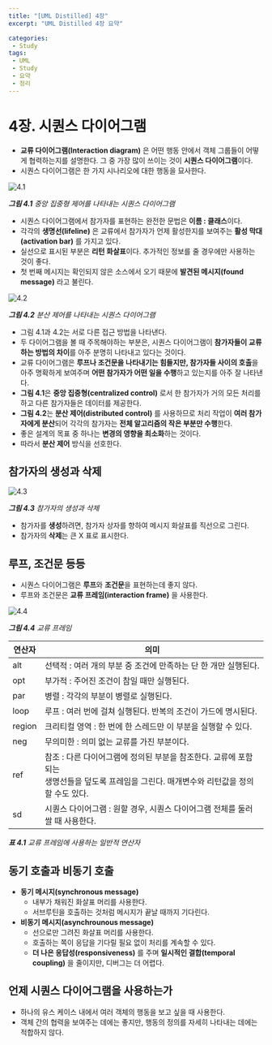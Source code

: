 ```yaml
---
title: "[UML Distilled] 4장"
excerpt: "UML Distilled 4장 요약"

categories:
 - Study
tags:
 - UML
 - Study
 - 요약
 - 정리
---
```




# 4장. 시퀀스 다이어그램

* **교류 다이어그램(Interaction diagram)** 은 어떤 행동 안에서 객체 그룹들이 어떻게 협력하는지를 설명한다. 그 중 가장 많이 쓰이는 것이 **시퀀스 다이어그램**이다.
* 시퀀스 다이어그램은 한 가지 시나리오에 대한 행동을 묘사한다.



![4.1](https://i.imgur.com/HY1J7qD.png)<br>

<i>**그림 4.1** 중앙 집중형 제어를 나타내는 시퀀스 다이어그램</i>



* 시퀀스 다이어그램에서 참가자를 표현하는 완전한 문법은 **이름 : 클래스**이다.
* 각각의 **생명선(lifeline)** 은 교류에서 참가자가 언제 활성한지를 보여주는 **활성 막대(activation bar)** 를 가지고 있다.
* 실선으로 표시된 부분은 **리턴 화살표**이다. 추가적인 정보를 줄 경우에만 사용하는 것이 좋다.
* 첫 번째 메시지는 확인되지 않은 소스에서 오기 때문에 **발견된 메시지(found message)** 라고 불린다.



![4.2](https://i.imgur.com/P2tXEX9.png)<br>

<i>**그림 4.2** 분산 제어를 나타내는 시퀀스 다이어그램</i>



* 그림 4.1과 4.2는 서로 다른 접근 방법을 나타낸다.
* 두 다이어그램을 볼 때 주목해야하는 부분은, 시퀀스 다이어그램이 **참가자들이 교류하는 방법의 차이**를 아주 분명히 나타내고 있다는 것이다.
* 교류 다이어그램은 **루프나 조건문을 나타내기는 힘들지만, 참가자들 사이의 호출**을 아주 명확하게 보여주며 **어떤 참가자가 어떤 일을 수행**하고 있는지를 아주 잘 나타낸다.
* **그림 4.1**은 **중앙 집중형(centralized control)** 로서 한 참가자가 거의 모든 처리를 하고 다른 참가자들은 데이터를 제공한다.
* **그림 4.2**는 **분산 제어(distributed control)** 를 사용하므로 처리 작업이 **여러 참가자에게 분산**되어 각각의 참가자는 **전체 알고리즘의 작은 부분만 수행**한다.
* 좋은 설계의 목표 중 하나는 **변경의 영향을 최소화**하는 것이다.
* 따라서 **분산 제어** 방식을 선호한다.



## 참가자의 생성과 삭제

![4.3](https://i.imgur.com/ejXU93J.png)<br>

<i>**그림 4.3** 참가자의 생성과 삭제</i>



* 참가자를 **생성**하려면, 참가자 상자를 향하여 메시지 화살표를 직선으로 그린다.
* 참가자의 **삭제**는 큰 X 표로 표시한다.



## 루프, 조건문 등등

* 시퀀스 다이어그램은 **루프**와 **조건문**을 표현하는데 좋지 않다.
* 루프와 조건문은 **교류 프레임(interaction frame)** 을 사용한다.

![4.4](https://i.imgur.com/n2xjKcu.png)<br>

<i>**그림 4.4** 교류 프레임</i>



| 연산자 | 의미                                                         |
| ------ | ------------------------------------------------------------ |
| alt    | 선택적 : 여러 개의 부분 중 조건에 만족하는 단 한 개만 실행된다. |
| opt    | 부가적 : 주어진 조건이 참일 때만 실행된다.                   |
| par    | 병렬 : 각각의 부분이 병렬로 실행된다.                        |
| loop   | 루프 : 여러 번에 걸쳐 실행된다. 반복의 조건이 가드에 명시된다. |
| region | 크리티컬 영역 : 한 번에 한 스레드만 이 부분을 실행할 수 있다. |
| neg    | 무의미한 : 의미 없는 교류를 가진 부분이다.                   |
| ref    | 참조 : 다른 다이어그램에 정의된 부분을 참조한다. 교류에 포함되는<br>생명선들을 덮도록 프레임을 그린다. 매개변수와 리턴값을 정의할 수도 있다. |
| sd     | 시퀀스 다이어그램 : 원할 경우, 시퀀스 다이어그램 전체를 둘러쌀 때 사용한다. |

<i>**표 4.1** 교류 프레임에 사용하는 일반적 연산자</i>



## 동기 호출과 비동기 호출

* **동기 메시지(synchronous message)**
    * 내부가 채워진 화살표 머리를 사용한다.
    * 서브루틴을 호출하는 것처럼 메시지가 끝날 때까지 기다린다.
* **비동기 메시지(asynchrounous message)**
    * 선으로만 그려진 화살표 머리를 사용한다.
    * 호출하는 쪽이 응답을 기다릴 필요 없이 처리를 계속할 수 있다.
    * **더 나은 응답성(responsiveness)** 를 주며 **일시적인 결합(temporal coupling)** 을 줄이지만, 디버그는 더 어렵다.



## 언제 시퀀스 다이어그램을 사용하는가

* 하나의 유스 케이스 내에서 여러 객체의 행동을 보고 싶을 때 사용한다.
* 객체 간의 협력을 보여주는 데에는 좋지만, 행동의 정의를 자세히 나타내는 데에는 적합하지 않다.